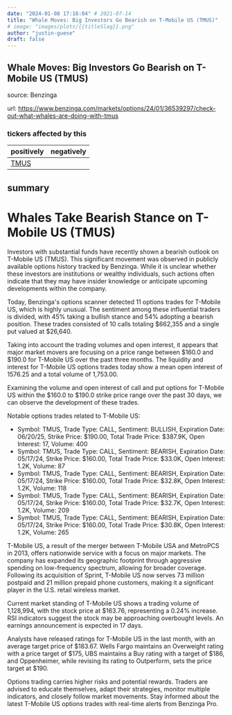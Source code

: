 ```yaml
---
date: "2024-01-08 17:16:04" # 2021-07-14
title: "Whale Moves: Big Investors Go Bearish on T-Mobile US (TMUS)"
# image: "images/plots/{{titleSlag}}.png"
author: "justin-guese"
draft: false
---
```


## Whale Moves: Big Investors Go Bearish on T-Mobile US (TMUS)

source: Benzinga

url: <a href='https://www.benzinga.com/markets/options/24/01/36539297/check-out-what-whales-are-doing-with-tmus' target='_blank'>https://www.benzinga.com/markets/options/24/01/36539297/check-out-what-whales-are-doing-with-tmus</a>

### tickers affected by this

| positively | negatively |
|------------|------------
| <a href='https://finance.yahoo.com/quote/TMUS' target='_blank'>TMUS</a> |  |

## summary

# Whales Take Bearish Stance on T-Mobile US (TMUS)

Investors with substantial funds have recently shown a bearish outlook on T-Mobile US (TMUS). This significant movement was observed in publicly available options history tracked by Benzinga. While it is unclear whether these investors are institutions or wealthy individuals, such actions often indicate that they may have insider knowledge or anticipate upcoming developments within the company.

Today, Benzinga's options scanner detected 11 options trades for T-Mobile US, which is highly unusual. The sentiment among these influential traders is divided, with 45% taking a bullish stance and 54% adopting a bearish position. These trades consisted of 10 calls totaling $662,355 and a single put valued at $26,640.

Taking into account the trading volumes and open interest, it appears that major market movers are focusing on a price range between $160.0 and $190.0 for T-Mobile US over the past three months. The liquidity and interest for T-Mobile US options trades today show a mean open interest of 1576.25 and a total volume of 1,753.00.

Examining the volume and open interest of call and put options for T-Mobile US within the $160.0 to $190.0 strike price range over the past 30 days, we can observe the development of these trades.

Notable options trades related to T-Mobile US:

- Symbol: TMUS, Trade Type: CALL, Sentiment: BULLISH, Expiration Date: 06/20/25, Strike Price: $190.00, Total Trade Price: $387.9K, Open Interest: 17, Volume: 400
- Symbol: TMUS, Trade Type: CALL, Sentiment: BEARISH, Expiration Date: 05/17/24, Strike Price: $160.00, Total Trade Price: $33.0K, Open Interest: 1.2K, Volume: 87
- Symbol: TMUS, Trade Type: CALL, Sentiment: BEARISH, Expiration Date: 05/17/24, Strike Price: $160.00, Total Trade Price: $32.8K, Open Interest: 1.2K, Volume: 118
- Symbol: TMUS, Trade Type: CALL, Sentiment: BEARISH, Expiration Date: 05/17/24, Strike Price: $160.00, Total Trade Price: $32.7K, Open Interest: 1.2K, Volume: 209
- Symbol: TMUS, Trade Type: CALL, Sentiment: BEARISH, Expiration Date: 05/17/24, Strike Price: $160.00, Total Trade Price: $30.8K, Open Interest: 1.2K, Volume: 265

T-Mobile US, a result of the merger between T-Mobile USA and MetroPCS in 2013, offers nationwide service with a focus on major markets. The company has expanded its geographic footprint through aggressive spending on low-frequency spectrum, allowing for broader coverage. Following its acquisition of Sprint, T-Mobile US now serves 73 million postpaid and 21 million prepaid phone customers, making it a significant player in the U.S. retail wireless market.

Current market standing of T-Mobile US shows a trading volume of 1,128,994, with the stock price at $163.76, representing a 0.24% increase. RSI indicators suggest the stock may be approaching overbought levels. An earnings announcement is expected in 17 days.

Analysts have released ratings for T-Mobile US in the last month, with an average target price of $183.67. Wells Fargo maintains an Overweight rating with a price target of $175, UBS maintains a Buy rating with a target of $186, and Oppenheimer, while revising its rating to Outperform, sets the price target at $190.

Options trading carries higher risks and potential rewards. Traders are advised to educate themselves, adapt their strategies, monitor multiple indicators, and closely follow market movements. Stay informed about the latest T-Mobile US options trades with real-time alerts from Benzinga Pro.